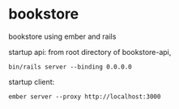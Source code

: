 # bookstore
bookstore using ember and rails


startup api:
from root directory of bookstore-api,
```
bin/rails server --binding 0.0.0.0
```
startup client:
```
ember server --proxy http://localhost:3000
```
